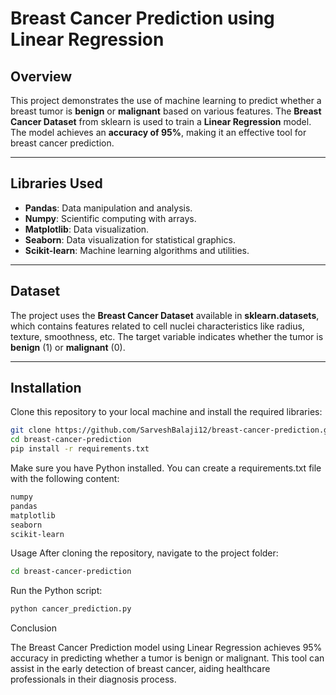 # Breast Cancer Prediction using Linear Regression

## Overview

This project demonstrates the use of machine learning to predict whether a breast tumor is **benign** or **malignant** based on various features. The **Breast Cancer Dataset** from sklearn is used to train a **Linear Regression** model. The model achieves an **accuracy of 95%**, making it an effective tool for breast cancer prediction.

---

## Libraries Used

- **Pandas**: Data manipulation and analysis.
- **Numpy**: Scientific computing with arrays.
- **Matplotlib**: Data visualization.
- **Seaborn**: Data visualization for statistical graphics.
- **Scikit-learn**: Machine learning algorithms and utilities.

---

## Dataset

The project uses the **Breast Cancer Dataset** available in **sklearn.datasets**, which contains features related to cell nuclei characteristics like radius, texture, smoothness, etc. The target variable indicates whether the tumor is **benign** (1) or **malignant** (0).

---

## Installation

Clone this repository to your local machine and install the required libraries:

```bash
git clone https://github.com/SarveshBalaji12/breast-cancer-prediction.git
cd breast-cancer-prediction
pip install -r requirements.txt

```
Make sure you have Python installed. You can create a requirements.txt file with the following content:

```bash
numpy
pandas
matplotlib
seaborn
scikit-learn
```
Usage
After cloning the repository, navigate to the project folder:
```bash
cd breast-cancer-prediction
```
Run the Python script:
```bash
python cancer_prediction.py
```
Conclusion

The Breast Cancer Prediction model using Linear Regression achieves 95% accuracy in predicting whether a tumor is benign or malignant. This tool can assist in the early detection of breast cancer, aiding healthcare professionals in their diagnosis process.


